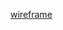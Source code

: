[wireframe](https://www.figma.com/design/pIh9g0UPbABXyfw1gji2Gu/SOSarte?node-id=1669-162202&t=Kn5kLSqDrgiYZ6jT-1)